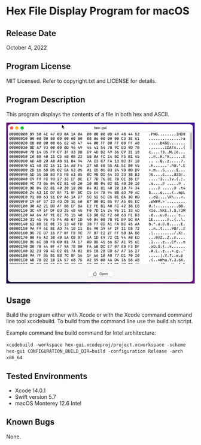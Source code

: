 # Hex File Display Program for macOS

## Release Date
October 4, 2022

## Program License

MIT Licensed. Refer to copyright.txt and LICENSE for details.

## Program Description

This program displays the contents of a file in both hex and ASCII.

![Image](screenshot.png)

## Usage

Build the program either with Xcode or with the Xcode command command line tool xcodebuild.
To build from the command line use the build.sh script.

Example command line build command for Intel architecture:

`xcodebuild -workspace hex-gui.xcodeproj/project.xcworkspace -scheme hex-gui CONFIGURATION_BUILD_DIR=build -configuration Release -arch x86_64`

## Tested Environments
 - Xcode 14.0.1
 - Swift version 5.7
 - macOS Monterey 12.6 Intel

## Known Bugs
None.
